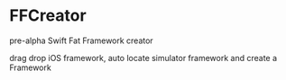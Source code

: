 # FFCreator

pre-alpha Swift Fat Framework creator

drag drop iOS framework, auto locate simulator framework and create a Framework
